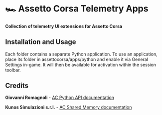 # 🏎️ Assetto Corsa Telemetry Apps
#### Collection of telemetry UI extensions for Assetto Corsa

## Installation and Usage
Each folder contains a separate Python application. To use an application, place its folder in assettocorsa/apps/python and enable it via General Settings in-game. It will then be available for activation within the session toolbar.

## Credits
**Giovanni Romagnoli** - [AC Python API documentation](https://docs.google.com/document/d/13trBp6K1TjWbToUQs_nfFsB291-zVJzRZCNaTYt4Dzc/pub)

**Kunos Simulazioni s.r.l.** - [AC Shared Memory documentation](https://assettocorsamods.net/threads/doc-shared-memory-reference.58/)
